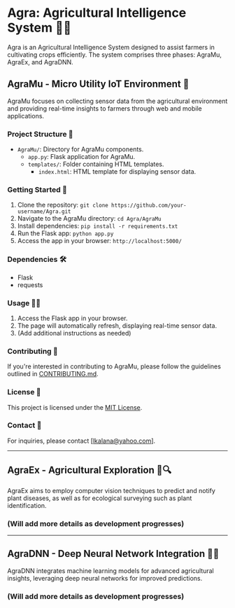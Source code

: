 # Agra: Agricultural Intelligence System 🌾🚜

Agra is an Agricultural Intelligence System designed to assist farmers in cultivating crops efficiently. The system comprises three phases: AgraMu, AgraEx, and AgraDNN.

## AgraMu - Micro Utility IoT Environment 🌱

AgraMu focuses on collecting sensor data from the agricultural environment and providing real-time insights to farmers through web and mobile applications.

### Project Structure 📁

- `AgraMu/`: Directory for AgraMu components.
  - `app.py`: Flask application for AgraMu.
  - `templates/`: Folder containing HTML templates.
    - `index.html`: HTML template for displaying sensor data.

### Getting Started 🚀

1. Clone the repository: `git clone https://github.com/your-username/Agra.git`
2. Navigate to the AgraMu directory: `cd Agra/AgraMu`
3. Install dependencies: `pip install -r requirements.txt`
4. Run the Flask app: `python app.py`
5. Access the app in your browser: `http://localhost:5000/`

### Dependencies 🛠️

- Flask
- requests

### Usage 👩‍🌾

1. Access the Flask app in your browser.
2. The page will automatically refresh, displaying real-time sensor data.
3. (Add additional instructions as needed)

### Contributing 🤝

If you're interested in contributing to AgraMu, please follow the guidelines outlined in [CONTRIBUTING.md](CONTRIBUTING.md).

### License 📄

This project is licensed under the [MIT License](LICENSE).

### Contact 📧

For inquiries, please contact [lkalana@yahoo.com].

---

## AgraEx - Agricultural Exploration 🌱🔍

AgraEx aims to employ computer vision techniques to predict and notify plant diseases, as well as for ecological surveying such as plant identification.

### (Will add more details as development progresses)

---

## AgraDNN - Deep Neural Network Integration 🧠🌾

AgraDNN integrates machine learning models for advanced agricultural insights, leveraging deep neural networks for improved predictions.

### (Will add more details as development progresses)
